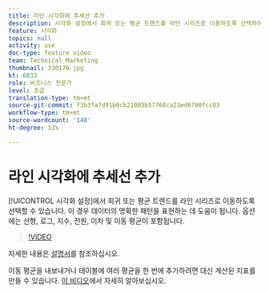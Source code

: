 ```yaml
---
title: 라인 시각화에 추세선 추가
description: 시각화 설정에서 회귀 또는 평균 트렌드를 라인 시리즈로 이동하도록 선택하여 데이터의 명확한 패턴을 표현하는 데 도움이 될 수 있습니다. 옵션에는 선형, 로그, 지수, 전원, 이차 및 이동 평균이 포함됩니다.
feature: 시각화
topics: null
activity: use
doc-type: feature video
team: Technical Marketing
thumbnail: 330176.jpg
kt: 6833
role: 비즈니스 전문가
level: 초급
translation-type: tm+mt
source-git-commit: f3b3fa7d91b0cb21005b57768ca23ed6700fcc03
workflow-type: tm+mt
source-wordcount: '148'
ht-degree: 11%

---
```



# 라인 시각화에 추세선 추가

[!UICONTROL 시각화 설정]에서 회귀 또는 평균 트렌드를 라인 시리즈로 이동하도록 선택할 수 있습니다. 이 경우 데이터의 명확한 패턴을 표현하는 데 도움이 됩니다. 옵션에는 선형, 로그, 지수, 전원, 이차 및 이동 평균이 포함됩니다.

>[!VIDEO](https://video.tv.adobe.com/v/330176/?quality=12&learn=on)

자세한 내용은 [설명서](https://experienceleague.adobe.com/docs/analytics/analyze/analysis-workspace/visualizations/line.html?lang=en#analysis-workspace)를 참조하십시오.

이동 평균을 내보내거나 테이블에 여러 평균을 한 번에 추가하려면 대신 계산된 지표를 만들 수 있습니다. [이 비디오](https://experienceleague.adobe.com/docs/analytics-learn/tutorials/analysis-workspace/visualizations/using-the-cumulative-average-function-to-apply-metric-smoothing.html#analysis-workspace)에서 자세히 알아보십시오.

